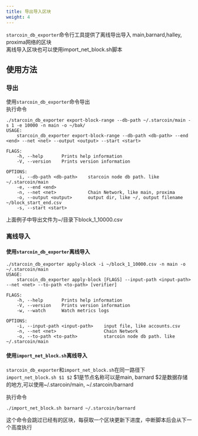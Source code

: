 ```yaml
---
title: 导出导入区块
weight: 4
---
```

`starcoin_db_exporter`命令行工具提供了离线导出导入
main,barnard,halley, proxima网络的区块  
离线导入区块也可以使用import_net_block.sh脚本

<!--more-->

## 使用方法
### 导出
使用`starcoin_db_exporter`命令导出  
执行命令
```shell
./starcoin_db_exporter export-block-range --db-path ~/.starcoin/main -s 1 -e 10000 -n main -o ~/bak/
USAGE:
    starcoin_db_exporter export-block-range --db-path <db-path> --end <end> --net <net> --output <output> --start <start>

FLAGS:
    -h, --help       Prints help information
    -V, --version    Prints version information

OPTIONS:
    -i, --db-path <db-path>    starcoin node db path. like ~/.starcoin/main
    -e, --end <end>            
    -n, --net <net>            Chain Network, like main, proxima
    -o, --output <output>      output dir, like ~/, output filename ~/block_start_end.csv
    -s, --start <start> 
```
上面例子中导出文件为~/目录下block_1_10000.csv

### 离线导入
#### 使用`starcoin_db_exporter`离线导入
```shell
./starcoin_db_exporter apply-block -i ~/block_1_10000.csv -n main -o ~/.starcoin/main
USAGE:
    starcoin_db_exporter apply-block [FLAGS] --input-path <input-path> --net <net> --to-path <to-path> [verifier]

FLAGS:
    -h, --help       Prints help information
    -V, --version    Prints version information
    -w, --watch      Watch metrics logs

OPTIONS:
    -i, --input-path <input-path>    input file, like accounts.csv
    -n, --net <net>                  Chain Network
    -o, --to-path <to-path>          starcoin node db path. like ~/.starcoin/main
```
#### 使用`import_net_block.sh`离线导入
`starcoin_db_exporter`和`import_net_block.sh`在同一路径下
`import_net_block.sh $1 $2`
$1是节点名称可以是main, barnard
$2是数据存储的地方,可以使用~/.starcoin/main, ~/.starcoin/barnard

执行命令
```shell
./import_net_block.sh barnard ~/.starcoin/barnard
```

这个命令会跳过已经有的区块，每获取一个区块更新下进度，中断脚本后会从下一个高度执行

